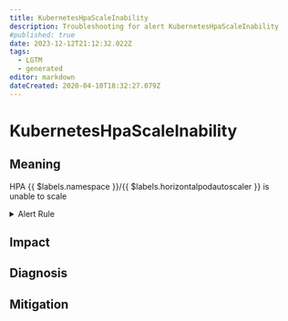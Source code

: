 ```yaml
---
title: KubernetesHpaScaleInability
description: Troubleshooting for alert KubernetesHpaScaleInability
#published: true
date: 2023-12-12T21:12:32.022Z
tags: 
  - LGTM
  - generated
editor: markdown
dateCreated: 2020-04-10T18:32:27.079Z
---
```


# KubernetesHpaScaleInability

## Meaning
[//]: # "Short paragraph that explains what the alert means"
HPA {{ $labels.namespace }}/{{ $labels.horizontalpodautoscaler }} is unable to scale

<details>
  <summary>Alert Rule</summary>

{{% rule "kubernetes/kubestate-exporter.yml" "KubernetesHpaScaleInability" %}}

{{% comment %}}

```yaml
alert: KubernetesHpaScaleInability
expr: (kube_horizontalpodautoscaler_spec_max_replicas - kube_horizontalpodautoscaler_status_desired_replicas) * on (horizontalpodautoscaler,namespace) (kube_horizontalpodautoscaler_status_condition{condition="ScalingLimited", status="true"} == 1) == 0
for: 2m
labels:
    severity: warning
annotations:
    summary: Kubernetes HPA scale inability (instance {{ $labels.instance }})
    description: |-
        HPA {{ $labels.namespace }}/{{ $labels.horizontalpodautoscaler }} is unable to scale
          VALUE = {{ $value }}
          LABELS = {{ $labels }}
    runbook: https://github.com/srerun/prometheus-alerts/blob/main/content/runbooks/kubestate-exporter/KubernetesHpaScaleInability.md

```

{{% /comment %}}

</details>


## Impact
[//]: # "What could / will happen if the alert is not addressed"



## Diagnosis
[//]: # "Steps to take to identify the cause of the problem"



## Mitigation
[//]: # "The steps necessary to resolve the alert"
